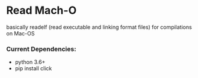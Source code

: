 # Read Mach-O
basically readelf (read executable and linking format files) for compilations on Mac-OS 


### Current Dependencies: 
- python 3.6+ 
- pip install click 

